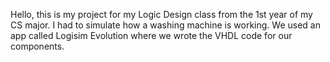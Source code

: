 Hello, this is my project for my Logic Design class from the 1st year of my CS major.
I had to simulate how a washing machine is working.
We used an app called Logisim Evolution where we wrote the VHDL code for our components.
